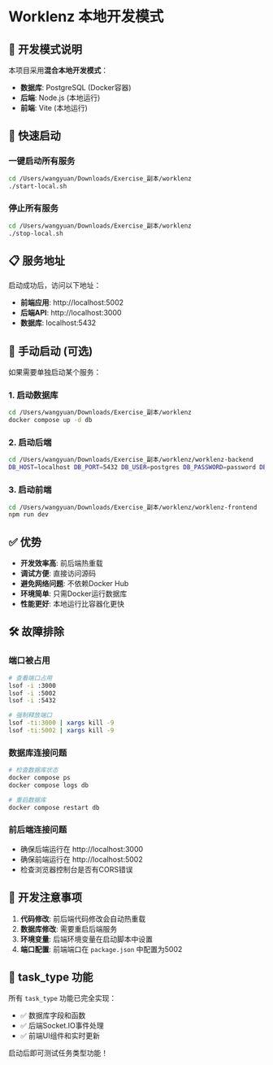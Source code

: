 # Worklenz 本地开发模式

## 🎯 开发模式说明

本项目采用**混合本地开发模式**：
- **数据库**: PostgreSQL (Docker容器)
- **后端**: Node.js (本地运行)
- **前端**: Vite (本地运行)

## 🚀 快速启动

### 一键启动所有服务
```bash
cd /Users/wangyuan/Downloads/Exercise_副本/worklenz
./start-local.sh
```

### 停止所有服务
```bash
cd /Users/wangyuan/Downloads/Exercise_副本/worklenz
./stop-local.sh
```

## 📋 服务地址

启动成功后，访问以下地址：

- **前端应用**: http://localhost:5002
- **后端API**: http://localhost:3000
- **数据库**: localhost:5432

## 🔧 手动启动 (可选)

如果需要单独启动某个服务：

### 1. 启动数据库
```bash
cd /Users/wangyuan/Downloads/Exercise_副本/worklenz
docker compose up -d db
```

### 2. 启动后端
```bash
cd /Users/wangyuan/Downloads/Exercise_副本/worklenz/worklenz-backend
DB_HOST=localhost DB_PORT=5432 DB_USER=postgres DB_PASSWORD=password DB_NAME=worklenz_db npm start
```

### 3. 启动前端
```bash
cd /Users/wangyuan/Downloads/Exercise_副本/worklenz/worklenz-frontend
npm run dev
```

## ✅ 优势

- **开发效率高**: 前后端热重载
- **调试方便**: 直接访问源码
- **避免网络问题**: 不依赖Docker Hub
- **环境简单**: 只需Docker运行数据库
- **性能更好**: 本地运行比容器化更快

## 🛠️ 故障排除

### 端口被占用
```bash
# 查看端口占用
lsof -i :3000
lsof -i :5002
lsof -i :5432

# 强制释放端口
lsof -ti:3000 | xargs kill -9
lsof -ti:5002 | xargs kill -9
```

### 数据库连接问题
```bash
# 检查数据库状态
docker compose ps
docker compose logs db

# 重启数据库
docker compose restart db
```

### 前后端连接问题
- 确保后端运行在 http://localhost:3000
- 确保前端运行在 http://localhost:5002
- 检查浏览器控制台是否有CORS错误

## 📝 开发注意事项

1. **代码修改**: 前后端代码修改会自动热重载
2. **数据库修改**: 需要重启后端服务
3. **环境变量**: 后端环境变量在启动脚本中设置
4. **端口配置**: 前端端口在 `package.json` 中配置为5002

## 🎉 task_type 功能

所有 `task_type` 功能已完全实现：
- ✅ 数据库字段和函数
- ✅ 后端Socket.IO事件处理
- ✅ 前端UI组件和实时更新

启动后即可测试任务类型功能！
